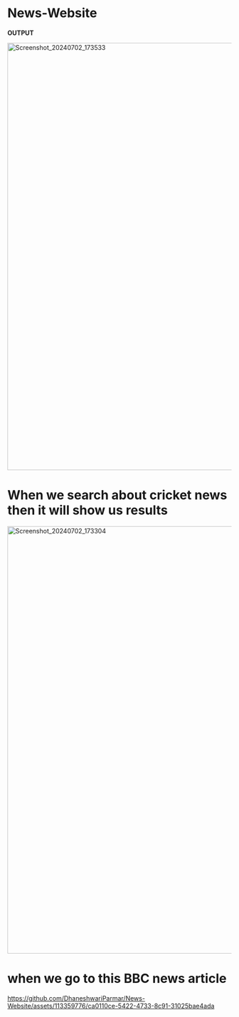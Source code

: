 # News-Website

**OUTPUT**


<img width="960" alt="Screenshot_20240702_173533" src="https://github.com/DhaneshwariParmar/News-Website/assets/113359776/68eaaffe-619f-4136-81ba-fbb5e1caea27">

# When we search about cricket news then it will show us results
<img width="960" alt="Screenshot_20240702_173304" src="https://github.com/DhaneshwariParmar/News-Website/assets/113359776/f9cf6d62-04dc-4012-9af7-7629f0b39b06">

# when we go to this BBC news article

https://github.com/DhaneshwariParmar/News-Website/assets/113359776/ca0110ce-5422-4733-8c91-31025bae4ada




